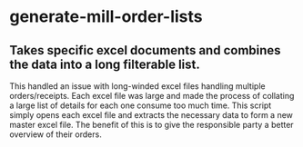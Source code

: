 # generate-mill-order-lists

## Takes specific excel documents and combines the data into a long filterable list.
This handled an issue with long-winded excel files handling multiple orders/receipts. Each excel file was large and made the process of collating a large list of details for each one consume too much time. This script simply opens each excel file and extracts the necessary data to form a new master excel file. The benefit of this is to give the responsible party a better overview of their orders.

